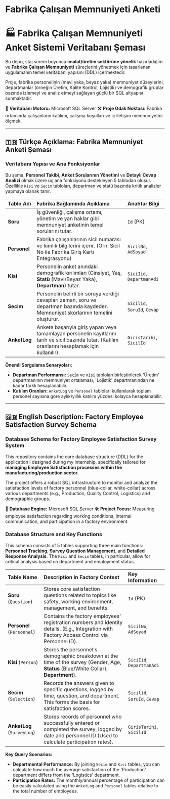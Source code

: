 # Fabrika Çalışan Memnuniyeti Anketi

# 🏭  Fabrika Çalışan Memnuniyeti Anket Sistemi Veritabanı Şeması

Bu depo, staj sürem boyunca **imalat/üretim sektörüne yönelik** hazırladığım ve **Fabrika Çalışan Memnuniyeti** süreçlerini yönetmek için tasarlanan uygulamanın temel veritabanı yapısını (DDL) içermektedir.

Proje, fabrika personelinin (mavi yaka, beyaz yaka) memnuniyet düzeylerini, departmanlar (örneğin Üretim, Kalite Kontrol, Lojistik) ve demografik gruplar bazında izlemeyi ve analiz etmeyi sağlayan güçlü bir SQL altyapısı sunmaktadır.

💾 **Veritabanı Motoru:** Microsoft SQL Server
🛠️ **Proje Odak Noktası:** Fabrika ortamında çalışanların katılımı, çalışma koşulları ve iç iletişim memnuniyetini ölçmek.

---

## 🇹🇷 Türkçe Açıklama: Fabrika Memnuniyet Anketi Şeması

### Veritabanı Yapısı ve Ana Fonksiyonlar

Bu şema, **Personel Takibi**, **Anket Sorularının Yönetimi** ve **Detaylı Cevap Analizi** olmak üzere üç ana fonksiyonu destekleyen 5 tablodan oluşur. Özellikle `Kisi` ve `Secim` tabloları, departman ve statü bazında kritik analizler yapmaya olanak tanır.

| Tablo Adı | Fabrika Bağlamında Açıklama | Anahtar Bilgi |
| :--- | :--- | :--- |
| **Soru** | İş güvenliği, çalışma ortamı, yönetim ve yan haklar gibi memnuniyet anketinin temel sorularını tutar. | `Id` (PK) |
| **Personel** | Fabrika çalışanlarının sicil numarası ve kimlik bilgilerini içerir. (Örn: Sicil No ile Fabrika Giriş Kartı Entegrasyonu) | `SicilNo`, `AdSoyad` |
| **Kisi** | Personelin anket anındaki demografik kırılımları (Cinsiyet, Yaş, **Statü** (Mavi/Beyaz Yaka), **Departman**) tutar. | `SiciIid`, `DepartmanAdi` |
| **Secim** | Personelin belirli bir soruya verdiği cevapları zaman, soru ve departman bazında kaydeder. Memnuniyet skorlarının temelini oluşturur. | `Sicilid`, `SoruId`, `Cevap` |
| **AnketLog** | Ankete başarıyla giriş yapan veya tamamlayan personelin kayıtlarını tarih ve sicil bazında tutar. (Katılım oranlarını hesaplamak için kullanılır). | `GirisTarihi`, `SicilId` |

**Önemli Sorgulama Senaryoları:**
* **Departman Performansı:** `Secim` ve `Kisi` tabloları birleştirilerek 'Üretim' departmanının memnuniyet ortalaması, 'Lojistik' departmanından ne kadar farklı hesaplanabilir.
* **Katılım Oranları:** `AnketLog` ve `Personel` tabloları kullanılarak toplam personel sayısına göre aylık/yıllık katılım yüzdesi kolayca hesaplanabilir.

---

## 🇬🇧 English Description: Factory Employee Satisfaction Survey Schema

### Database Schema for Factory Employee Satisfaction Survey System

This repository contains the core database structure (DDL) for the application I designed during my internship, specifically tailored for **managing Employee Satisfaction processes within the manufacturing/production sector.**

The project offers a robust SQL infrastructure to monitor and analyze the satisfaction levels of factory personnel (blue-collar, white-collar) across various departments (e.g., Production, Quality Control, Logistics) and demographic groups.

💾 **Database Engine:** Microsoft SQL Server
🛠️ **Project Focus:** Measuring employee satisfaction regarding working conditions, internal communication, and participation in a factory environment.

### Database Structure and Key Functions

This schema consists of 5 tables supporting three main functions: **Personnel Tracking**, **Survey Question Management**, and **Detailed Response Analysis**. The `Kisi` and `Secim` tables, in particular, allow for critical analysis based on department and employment status.

| Table Name | Description in Factory Context | Key Information |
| :--- | :--- | :--- |
| **Soru** (`Question`) | Stores core satisfaction questions related to topics like safety, working environment, management, and benefits. | `Id` (PK) |
| **Personel** (`Personnel`) | Contains the factory employees' registration numbers and identity details. (E.g., Integration with Factory Access Control via Personnel ID). | `SicilNo`, `AdSoyad` |
| **Kisi** (`Person`) | Stores the personnel's demographic breakdown at the time of the survey (Gender, Age, **Status** (Blue/White Collar), **Department**). | `SiciIid`, `DepartmanAdi` |
| **Secim** (`Selection`) | Records the answers given to specific questions, logged by time, question, and department. This forms the basis for satisfaction scores. | `Sicilid`, `SoruId`, `Cevap` |
| **AnketLog** (`SurveyLog`) | Stores records of personnel who successfully entered or completed the survey, logged by date and personnel ID (Used to calculate participation rates). | `GirisTarihi`, `SicilId` |

**Key Query Scenarios:**
* **Departmental Performance:** By joining `Secim` and `Kisi` tables, you can calculate how much the average satisfaction of the 'Production' department differs from the 'Logistics' department.
* **Participation Rates:** The monthly/annual percentage of participation can be easily calculated using the `AnketLog` and `Personel` tables relative to the total number of employees.

